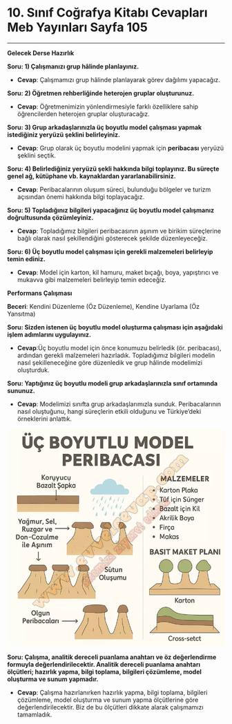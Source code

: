 # 10. Sınıf Coğrafya Kitabı Cevapları Meb Yayınları Sayfa 105

---

**Gelecek Derse Hazırlık**

**Soru: 1) Çalışmanızı grup hâlinde planlayınız.**

-   **Cevap**: Çalışmamızı grup hâlinde planlayarak görev dağılımı yapacağız.

**Soru: 2) Öğretmen rehberliğinde heterojen gruplar oluşturunuz.**

-   **Cevap**: Öğretmenimizin yönlendirmesiyle farklı özelliklere sahip öğrencilerden heterojen gruplar oluşturacağız.

**Soru: 3) Grup arkadaşlarınızla üç boyutlu model çalışması yapmak istediğiniz yeryüzü şeklini belirleyiniz.**

-   **Cevap**: Grup olarak üç boyutlu modelini yapmak için **peribacası** yeryüzü şeklini seçtik.

**Soru: 4) Belirlediğiniz yeryüzü şekli hakkında bilgi toplayınız. Bu süreçte genel ağ, kütüphane vb. kaynaklardan yararlanabilirsiniz.**

-   **Cevap**: Peribacalarının oluşum süreci, bulunduğu bölgeler ve turizm açısından önemi hakkında bilgi toplayacağız.

**Soru: 5) Topladığınız bilgileri yapacağınız üç boyutlu model çalışmanız doğrultusunda çözümleyiniz.**

-   **Cevap**: Topladığımız bilgileri peribacasının aşınım ve birikim süreçlerine bağlı olarak nasıl şekillendiğini gösterecek şekilde düzenleyeceğiz.

**Soru: 6) Üç boyutlu model çalışması için gerekli malzemeleri belirleyip temin ediniz.**

-   **Cevap**: Model için karton, kil hamuru, maket bıçağı, boya, yapıştırıcı ve mukavva gibi malzemeleri belirleyip temin edeceğiz.

**Performans Çalışması**

**Beceri**: Kendini Düzenleme (Öz Düzenleme), Kendine Uyarlama (Öz Yansıtma)

**Soru: Sizden istenen üç boyutlu model oluşturma çalışması için aşağıdaki işlem adımlarını uygulayınız.**

-   **Cevap**:Üç boyutlu model için önce konumuzu belirledik (ör. peribacası), ardından gerekli malzemeleri hazırladık. Topladığımız bilgileri modelin nasıl şekilleneceğine göre düzenledik ve grup hâlinde modelimizi oluşturduk.

**Soru: Yaptığınız üç boyutlu modeli grup arkadaşlarınızla sınıf ortamında sununuz.**

-   **Cevap**: Modelimizi sınıfta grup arkadaşlarımızla sunduk. Peribacalarının nasıl oluştuğunu, hangi süreçlerin etkili olduğunu ve Türkiye’deki örneklerini anlattık.

![Image 1](./image_1.webp)

**Soru: Çalışma, analitik dereceli puanlama anahtarı ve öz değerlendirme formuyla değerlendirilecektir. Analitik dereceli puanlama anahtarı ölçütleri; hazırlık yapma, bilgi toplama, bilgileri çözümleme, model oluşturma ve sunum yapmadır.**

-   **Cevap**: Çalışma hazırlanırken hazırlık yapma, bilgi toplama, bilgileri çözümleme, model oluşturma ve sunum yapma ölçütlerine göre değerlendirilecektir. Biz de bu ölçütleri dikkate alarak çalışmamızı tamamladık.
